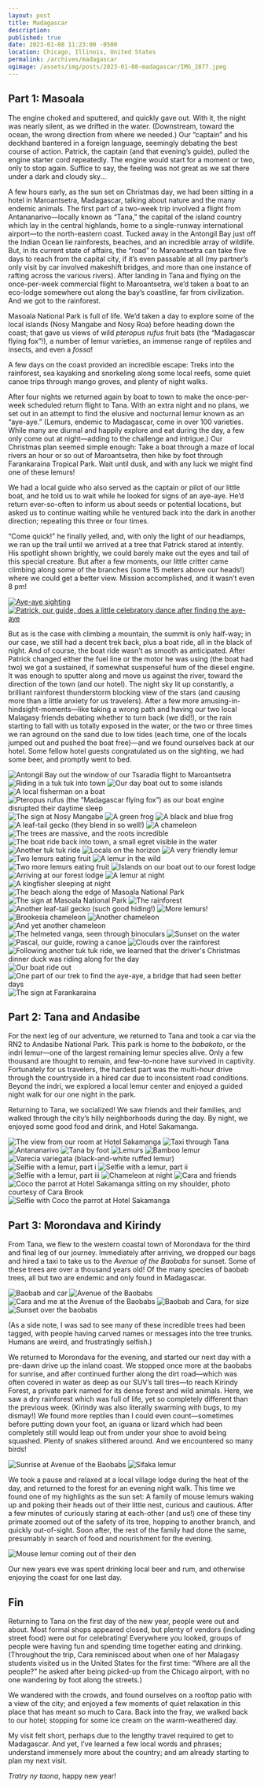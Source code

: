 ```yaml
---
layout: post
title: Madagascar
description: 
published: true
date: 2023-01-08 11:23:00 -0500
location: Chicago, Illinois, United States
permalink: /archives/madagascar
ogimage: /assets/img/posts/2023-01-08-madagascar/IMG_2877.jpeg
---
```

## Part 1: Masoala

The engine choked and sputtered, and quickly gave out. With it, the night was nearly silent, as we drifted in the water. (Downstream, toward the ocean, the wrong direction from where we needed.) Our “captain” and his deckhand bantered in a foreign language, seemingly debating the best course of action. Patrick, the captain (and that evening’s guide), pulled the engine starter cord repeatedly. The engine would start for a moment or two, only to stop again. Suffice to say, the feeling was not great as we sat there under a dark and cloudy sky...

A few hours early, as the sun set on Christmas day, we had been sitting in a hotel in Maroantsetra, Madagascar, talking about nature and the many endemic animals. The first part of a two-week trip involved a flight from Antananarivo—locally known as “Tana,” the capital of the island country which lay in the central highlands, home to a single-runway international airport—to the north-eastern coast. Tucked away in the Antongil Bay just off the Indian Ocean lie rainforests, beaches, and an incredible array of wildlife. But, in its current state of affairs, the “road” to Maroantsetra can take five days to reach from the capital city, if it’s even passable at all (my partner’s only visit by car involved makeshift bridges, and more than one instance of rafting across the various rivers). After landing in Tana and flying on the once-per-week commercial flight to Maroantsetra, we’d taken a boat to an eco-lodge somewhere out along the bay’s coastline, far from civilization. And we got to the rainforest.

Masoala National Park is full of life. We’d taken a day to explore some of the local islands (Nosy Mangabe and Nosy Roa) before heading down the coast; that gave us views of wild *pteropus rufus* fruit bats (the “Madagascar flying fox”!), a number of lemur varieties, an immense range of reptiles and insects, and even a *fossa*!

A few days on the coast provided an incredible escape: Treks into the rainforest, sea kayaking and snorkeling along some local reefs, some quiet canoe trips through mango groves, and plenty of night walks.

After four nights we returned again by boat to town to make the once-per-week scheduled return flight to Tana. With an extra night and no plans, we set out in an attempt to find the elusive and nocturnal lemur known as an “aye-aye.” (Lemurs, endemic to Madagascar, come in over 100 varieties. While many are diurnal and happily explore and eat during the day, a few only come out at night—adding to the challenge and intrigue.) Our Christmas plan seemed simple enough: Take a boat through a maze of local rivers an hour or so out of Maroantsetra, then hike by foot through Farankaraina Tropical Park. Wait until dusk, and with any luck we might find one of these lemurs! 

We had a local guide who also served as the captain or pilot of our little boat, and he told us to wait while he looked for signs of an aye-aye. He’d return ever-so-often to inform us about seeds or potential locations, but asked us to continue waiting while he ventured back into the dark in another direction; repeating this three or four times.

“Come quick!” he finally yelled, and, with only the light of our headlamps, we ran up the trail until we arrived at a tree that Patrick stared at intently. His spotlight shown brightly, we could barely make out the eyes and tail of this special creature. But after a few moments, our little critter came climbing along some of the branches (some 15 meters above our heads!) where we could get a better view. Mission accomplished, and it wasn’t even 8 pm!

<a href="https://benjaminchait-net.s3.amazonaws.com/IMG_2609.mov">![Aye-aye sighting][1]</a>
<a href="https://benjaminchait-net.s3.amazonaws.com/IMG_2646.mov">![Patrick, our guide, does a little celebratory dance after finding the aye-aye][2]</a>

But as is the case with climbing a mountain, the summit is only half-way; in our case, we still had a decent trek back, plus a boat ride, all in the black of night. And of course, the boat ride wasn’t as smooth as anticipated. After Patrick changed either the fuel line or the motor he was using (the boat had two) we got a sustained, if somewhat suspenseful hum of the diesel engine. It was enough to sputter along and move us against the river, toward the direction of the town (and our hotel). The night sky lit up constantly, a brilliant rainforest thunderstorm blocking view of the stars (and causing more than a little anxiety for us travelers). After a few more amusing-in-hindsight-moments—like taking a wrong path and having our two local Malagasy friends debating whether to turn back (we did!), or the rain starting to fall with us totally exposed in the water, or the two or three times we ran aground on the sand due to low tides (each time, one of the locals jumped out and pushed the boat free)—and we found ourselves back at our hotel. Some fellow hotel guests congratulated us on the sighting, we had some beer, and promptly went to bed.

![Antongil Bay out the window of our Tsaradia flight to Maroantsetra][3]
![Riding in a tuk tuk into town][4]
![Our day boat out to some islands][5]
![A local fisherman on a boat][6]
![Pteropus rufus (the “Madagascar flying fox”) as our boat engine disrupted their daytime sleep][7]
![The sign at Nosy Mangabe][8]
![A green frog][9]
![A black and blue frog][10]
![A leaf-tail gecko (they blend in so well!)][11]
![A chameleon][12]
![The trees are massive, and the roots incredible][13]
![The boat ride back into town, a small egret visible in the water][14]
![Another tuk tuk ride][15]
![Locals on the horizon][16]
![A very friendly lemur][17]
![Two lemurs eating fruit][18]
![A lemur in the wild][19]
![Two more lemurs eating fruit][20]
![Islands on our boat out to our forest lodge][21]
![Arriving at our forest lodge][22]
![A lemur at night][23]
![A kingfisher sleeping at night][24]
![The beach along the edge of Masoala National Park][25]
![The sign at Masoala National Park][26]
![The rainforest][27]
![Another leaf-tail gecko (such good hiding!)][28]
![More lemurs!][29]
![Brookesia chameleon][30]
![Another chameleon][31]
![And yet another chameleon][32]
![The helmeted vanga, seen through binoculars][33]
![Sunset on the water][34]
![Pascal, our guide, rowing a canoe][35]
![Clouds over the rainforest][36]
![Following another tuk tuk ride, we learned that the driver's Christmas dinner duck was riding along for the day][37]
![Our boat ride out][38]
![One part of our trek to find the aye-aye, a bridge that had seen better days][39]
![The sign at Farankaraina][40]

## Part 2: Tana and Andasibe

For the next leg of our adventure, we returned to Tana and took a car via the RN2 to Andasibe National Park. This park is home to the *‌babakoto*, or the indri lemur—one of the largest remaining lemur species alive. Only a few thousand are thought to remain, and few-to-none have survived in captivity. Fortunately for us travelers, the hardest part was the multi-hour drive through the countryside in a hired car due to inconsistent road conditions. Beyond the indri, we explored a local lemur center and enjoyed a guided night walk for our one night in the park.

Returning to Tana, we socialized! We saw friends and their families, and walked through the city’s hilly neighborhoods during the day. By night, we enjoyed some good food and drink, and Hotel Sakamanga.

![The view from our room at Hotel Sakamanga][41]
![Taxi through Tana][42]
![Antananarivo][43]
![Tana by foot][44]
![Lemurs][45]
![Bamboo lemur][46]
![Varecia variegata (black-and-white ruffed lemur)][47]
![Selfie with a lemur, part i][48]
![Selfie with a lemur, part ii][49]
![Selfie with a lemur, part iii][50]
![Chameleon at night][51]
![Cara and friends][52]
![Coco the parrot at Hotel Sakamanga sitting on my shoulder, photo courtesy of Cara Brook][62]
![Selfie with Coco the parrot at Hotel Sakamanga][53]

## Part 3: Morondava and Kirindy

From Tana, we flew to the western coastal town of Morondava for the third and final leg of our journey. Immediately after arriving, we dropped our bags and hired a taxi to take us to the *Avenue of the Baobabs* for sunset. Some of these trees are over a thousand years old! Of the many species of baobab trees, all but two are endemic and only found in Madagascar.

![Baobab and car][54]
![Avenue of the Baobabs][55]
![Cara and me at the Avenue of the Baobabs][56]
![Baobab and Cara, for size][57]
![Sunset over the baobabs][58]

(As a side note, I was sad to see many of these incredible trees had been tagged, with people having carved names or messages into the tree trunks. Humans are weird, and frustratingly selfish.)

We returned to Morondava for the evening, and started our next day with a pre-dawn drive up the inland coast. We stopped once more at the baobabs for sunrise, and after continued further along the dirt road—which was often covered in water as deep as our SUV’s tall tires—to reach Kirindy Forest, a private park named for its dense forest and wild animals. Here, we saw a dry rainforest which was full of life, yet so completely different than the previous week. (Kirindy was also literally swarming with bugs, to my dismay!) We found more reptiles than I could even count—sometimes before putting down your foot, an iguana or lizard which had been completely still would leap out from under your shoe to avoid being squashed. Plenty of snakes slithered around. And we encountered so many birds!

![Sunrise at Avenue of the Baobabs][59]
![Sifaka lemur][60]

We took a pause and relaxed at a local village lodge during the heat of the day, and returned to the forest for an evening night walk. This time we found one of my highlights as the sun set: A family of mouse lemurs waking up and poking their heads out of their little nest, curious and cautious. After a few minutes of curiously staring at each-other (and us!) one of these tiny primate zoomed out of the safety of its tree, hopping to another branch, and quickly out-of-sight. Soon after, the rest of the family had done the same, presumably in search of food and nourishment for the evening.

![Mouse lemur coming out of their den][61]

Our new years eve was spent drinking local beer and rum, and otherwise enjoying the coast for one last day.

## Fin

Returning to Tana on the first day of the new year, people were out and about. Most formal shops appeared closed, but plenty of vendors (including street food) were out for celebrating! Everywhere you looked, groups of people were having fun and spending time together eating and drinking. (Throughout the trip, Cara reminisced about when one of her Malagasy students visited us in the United States for the first time: “Where are all the people?” he asked after being picked-up from the Chicago airport, with no one wandering by foot along the streets.)

We wandered with the crowds, and found ourselves on a rooftop patio with a view of the city; and enjoyed a few moments of quiet relaxation in this place that has meant so much to Cara. Back into the fray, we walked back to our hotel; stopping for some ice cream on the warm-weathered day.

My visit felt short, perhaps due to the lengthy travel required to get to Madagascar. And yet, I’ve learned a few local words and phrases; understand immensely more about the country; and am already starting to plan my next visit.

*‌Tratry ny taona*, happy new year!

[1]: /assets/img/posts/2023-01-08-madagascar/IMG_2609.jpeg
[2]: /assets/img/posts/2023-01-08-madagascar/IMG_2646.jpeg
[3]: /assets/img/posts/2023-01-08-madagascar/IMG_1316.jpeg
[4]: /assets/img/posts/2023-01-08-madagascar/IMG_1347.jpeg
[5]: /assets/img/posts/2023-01-08-madagascar/IMG_1373.jpeg
[6]: /assets/img/posts/2023-01-08-madagascar/IMG_1426.jpeg
[7]: /assets/img/posts/2023-01-08-madagascar/IMG_1491.jpeg
[8]: /assets/img/posts/2023-01-08-madagascar/IMG_1536.jpeg
[9]: /assets/img/posts/2023-01-08-madagascar/IMG_1547.jpeg
[10]: /assets/img/posts/2023-01-08-madagascar/IMG_1554.jpeg
[11]: /assets/img/posts/2023-01-08-madagascar/IMG_1569.jpeg
[12]: /assets/img/posts/2023-01-08-madagascar/IMG_1584.jpeg
[13]: /assets/img/posts/2023-01-08-madagascar/IMG_1654.jpeg
[14]: /assets/img/posts/2023-01-08-madagascar/IMG_1707.jpeg
[15]: /assets/img/posts/2023-01-08-madagascar/IMG_1713.jpeg
[16]: /assets/img/posts/2023-01-08-madagascar/IMG_1730.jpeg
[17]: /assets/img/posts/2023-01-08-madagascar/IMG_1790.jpeg
[18]: /assets/img/posts/2023-01-08-madagascar/IMG_1829.jpeg
[19]: /assets/img/posts/2023-01-08-madagascar/IMG_1873.jpeg
[20]: /assets/img/posts/2023-01-08-madagascar/IMG_1886.jpeg
[21]: /assets/img/posts/2023-01-08-madagascar/IMG_1889.jpeg
[22]: /assets/img/posts/2023-01-08-madagascar/IMG_1893.jpeg
[23]: /assets/img/posts/2023-01-08-madagascar/IMG_1934.jpeg
[24]: /assets/img/posts/2023-01-08-madagascar/IMG_1939.jpeg
[25]: /assets/img/posts/2023-01-08-madagascar/IMG_1980.jpeg
[26]: /assets/img/posts/2023-01-08-madagascar/IMG_1982.jpeg
[27]: /assets/img/posts/2023-01-08-madagascar/IMG_2038.jpeg
[28]: /assets/img/posts/2023-01-08-madagascar/IMG_2050.jpeg
[29]: /assets/img/posts/2023-01-08-madagascar/IMG_2140.jpeg
[30]: /assets/img/posts/2023-01-08-madagascar/IMG_2153.jpeg
[31]: /assets/img/posts/2023-01-08-madagascar/IMG_2203.jpeg
[32]: /assets/img/posts/2023-01-08-madagascar/IMG_2212.jpeg
[33]: /assets/img/posts/2023-01-08-madagascar/IMG_2300.jpeg
[34]: /assets/img/posts/2023-01-08-madagascar/IMG_2336.jpeg
[35]: /assets/img/posts/2023-01-08-madagascar/IMG_2406.jpeg
[36]: /assets/img/posts/2023-01-08-madagascar/IMG_2470.jpeg
[37]: /assets/img/posts/2023-01-08-madagascar/IMG_2546.jpeg
[38]: /assets/img/posts/2023-01-08-madagascar/IMG_2556.jpeg
[39]: /assets/img/posts/2023-01-08-madagascar/IMG_2573.jpeg
[40]: /assets/img/posts/2023-01-08-madagascar/IMG_2580.jpeg
[41]: /assets/img/posts/2023-01-08-madagascar/IMG_2677.jpeg
[42]: /assets/img/posts/2023-01-08-madagascar/IMG_2682.jpeg
[43]: /assets/img/posts/2023-01-08-madagascar/IMG_2690.jpeg
[44]: /assets/img/posts/2023-01-08-madagascar/IMG_2700.jpeg
[45]: /assets/img/posts/2023-01-08-madagascar/IMG_2739.jpeg
[46]: /assets/img/posts/2023-01-08-madagascar/IMG_2741.jpeg
[47]: /assets/img/posts/2023-01-08-madagascar/IMG_2759.jpeg
[48]: /assets/img/posts/2023-01-08-madagascar/IMG_2774.jpeg
[49]: /assets/img/posts/2023-01-08-madagascar/IMG_2775.jpeg
[50]: /assets/img/posts/2023-01-08-madagascar/IMG_2776.jpeg
[51]: /assets/img/posts/2023-01-08-madagascar/IMG_2779.jpeg
[52]: /assets/img/posts/2023-01-08-madagascar/IMG_2841.jpeg
[53]: /assets/img/posts/2023-01-08-madagascar/IMG_2853.jpeg
[54]: /assets/img/posts/2023-01-08-madagascar/IMG_2867.jpeg
[55]: /assets/img/posts/2023-01-08-madagascar/IMG_2873.jpeg
[56]: /assets/img/posts/2023-01-08-madagascar/IMG_2877.jpeg
[57]: /assets/img/posts/2023-01-08-madagascar/IMG_2936.jpeg
[58]: /assets/img/posts/2023-01-08-madagascar/IMG_2997.jpeg
[59]: /assets/img/posts/2023-01-08-madagascar/IMG_3018.jpeg
[60]: /assets/img/posts/2023-01-08-madagascar/IMG_3024.jpeg
[61]: /assets/img/posts/2023-01-08-madagascar/IMG_3067.jpeg
[62]: /assets/img/posts/2023-01-08-madagascar/IMG_4125.jpeg
